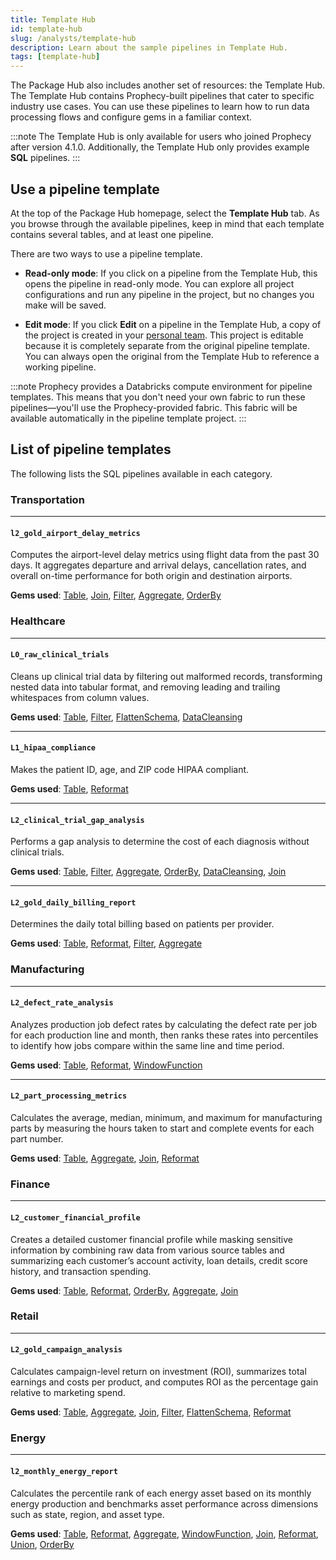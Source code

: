 ```yaml
---
title: Template Hub
id: template-hub
slug: /analysts/template-hub
description: Learn about the sample pipelines in Template Hub.
tags: [template-hub]
---
```


The Package Hub also includes another set of resources: the Template Hub. The Template Hub contains Prophecy-built pipelines that cater to specific industry use cases. You can use these pipelines to learn how to run data processing flows and configure gems in a familiar context.

:::note
The Template Hub is only available for users who joined Prophecy after version 4.1.0. Additionally, the Template Hub only provides example **SQL** pipelines.
:::

## Use a pipeline template

At the top of the Package Hub homepage, select the **Template Hub** tab. As you browse through the available pipelines, keep in mind that each template contains several tables, and at least one pipeline.

There are two ways to use a pipeline template.

- **Read-only mode**: If you click on a pipeline from the Template Hub, this opens the pipeline in read-only mode. You can explore all project configurations and run any pipeline in the project, but no changes you make will be saved.

- **Edit mode**: If you click **Edit** on a pipeline in the Template Hub, a copy of the project is created in your [personal team](/administration/teams-users/teams-users). This project is editable because it is completely separate from the original pipeline template. You can always open the original from the Template Hub to reference a working pipeline.

:::note
Prophecy provides a Databricks compute environment for pipeline templates. This means that you don't need your own fabric to run these pipelines—you'll use the Prophecy-provided fabric. This fabric will be available automatically in the pipeline template project.
:::

## List of pipeline templates

The following lists the SQL pipelines available in each category.

### Transportation

---

#### `l2_gold_airport_delay_metrics`

Computes the airport-level delay metrics using flight data from the past 30 days. It aggregates departure and arrival delays, cancellation rates, and overall on-time performance for both origin and destination airports.

**Gems used**: [Table](/analysts/source-target), [Join](/analysts/join), [Filter](/analysts/filter), [Aggregate](/analysts/aggregate), [OrderBy](/analysts/order-by)

### Healthcare

---

#### `L0_raw_clinical_trials`

Cleans up clinical trial data by filtering out malformed records, transforming nested data into tabular format, and removing leading and trailing whitespaces from column values.

**Gems used**: [Table](/analysts/source-target), [Filter](/analysts/filter), [FlattenSchema](/analysts/flatten-schema), [DataCleansing](/analysts/data-cleansing)

---

#### `L1_hipaa_compliance`

Makes the patient ID, age, and ZIP code HIPAA compliant.

**Gems used**: [Table](/analysts/source-target), [Reformat](/analysts/reformat)

---

#### `L2_clinical_trial_gap_analysis`

Performs a gap analysis to determine the cost of each diagnosis without clinical trials.

**Gems used**: [Table](/analysts/source-target), [Filter](/analysts/filter), [Aggregate](/analysts/aggregate), [OrderBy](/analysts/order-by), [DataCleansing](/analysts/data-cleansing), [Join](/analysts/join)

---

#### `L2_gold_daily_billing_report`

Determines the daily total billing based on patients per provider.

**Gems used**: [Table](/analysts/source-target), [Reformat](/analysts/reformat), [Filter](/analysts/filter), [Aggregate](/analysts/aggregate)

### Manufacturing

---

#### `L2_defect_rate_analysis`

Analyzes production job defect rates by calculating the defect rate per job for each production line and month, then ranks these rates into percentiles to identify how jobs compare within the same line and time period.

**Gems used**: [Table](/analysts/source-target), [Reformat](/analysts/reformat), [WindowFunction](/analysts/window)

---

#### `L2_part_processing_metrics`

Calculates the average, median, minimum, and maximum for manufacturing parts by measuring the hours taken to start and complete events for each part number.

**Gems used**: [Table](/analysts/source-target), [Aggregate](/analysts/aggregate), [Join](/analysts/join), [Reformat](/analysts/reformat)

### Finance

---

#### `L2_customer_financial_profile`

Creates a detailed customer financial profile while masking sensitive information by combining raw data from various source tables and summarizing each customer’s account activity, loan details, credit score history, and transaction spending.

**Gems used**: [Table](/analysts/source-target), [Reformat](/analysts/reformat), [OrderBy](/analysts/order-by), [Aggregate](/analysts/aggregate), [Join](/analysts/join)

### Retail

---

#### `L2_gold_campaign_analysis`

Calculates campaign-level return on investment (ROI), summarizes total earnings and costs per product, and computes ROI as the percentage gain relative to marketing spend.

**Gems used**: [Table](/analysts/source-target), [Aggregate](/analysts/aggregate), [Join](/analysts/join), [Filter](/analysts/filter), [FlattenSchema](/analysts/flatten-schema), [Reformat](/analysts/reformat)

### Energy

---

#### `l2_monthly_energy_report`

Calculates the percentile rank of each energy asset based on its monthly energy production and benchmarks asset performance across dimensions such as state, region, and asset type.

**Gems used**: [Table](/analysts/source-target), [Reformat](/analysts/reformat), [Aggregate](/analysts/aggregate), [WindowFunction](/analysts/window), [Join](/analysts/join), [Reformat](/analysts/reformat), [Union](/analysts/union), [OrderBy](/analysts/order-by)
